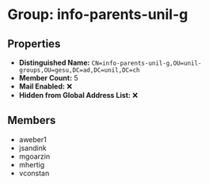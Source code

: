 # Group: info-parents-unil-g

## Properties

- **Distinguished Name:** `CN=info-parents-unil-g,OU=unil-groups,OU=gesu,DC=ad,DC=unil,DC=ch`
- **Member Count:** 5
- **Mail Enabled:** ❌
- **Hidden from Global Address List:** ❌

## Members

- aweber1
- jsandink
- mgoarzin
- mhertig
- vconstan
